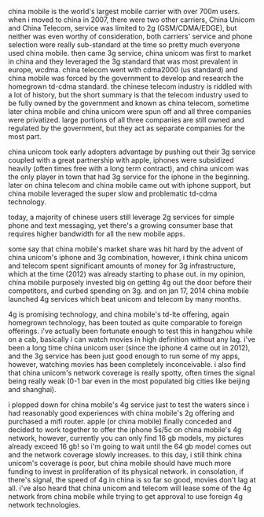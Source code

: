 china mobile is the world's largest mobile carrier with over 700m users.  when
i moved to china in 2007, there were two other carriers, China Unicom and China
Telecom, service was limited to 2g (GSM/CDMA/EDGE), but neither was even worthy
of consideration, both carriers' service and phone selection were really
sub-standard at the time so pretty much everyone used china mobile.  then came
3g service, china unicom was first to market in china and they leveraged the
3g standard that was most prevalent in europe, wcdma.  china telecom went with
cdma2000 (us standard) and china mobile was forced by the government to
develop and research the homegrown td-cdma standard.  the chinese telecom
industry is riddled with a lot of history, but the short summary is that the
telecom industry used to be fully owned by the government and known as china
telecom, sometime later china mobile and china unicom were spun off and all
three companies were privatized.  large portions of all three companies are
still owned and regulated by the government, but they act as separate
companies for the most part.

china unicom took early adopters advantage by pushing out their 3g service
coupled with a great partnership with apple, iphones were subsidized heavily
(often times free with a long term contract), and china unicom was the only
player in town that had 3g service for the iphone in the beginning.  later
on china telecom and china mobile came out with iphone support, but china
mobile leveraged the super slow and problematic td-cdma technology.

today, a majority of chinese users still leverage 2g services for simple
phone and text messaging, yet there's a growing consumer base that requires
higher bandwidth for all the new mobile apps.

some say that china mobile's market share was hit hard by the advent of china
unicom's iphone and 3g combination, however, i think china unicom and telecom
spent significant amounts of money for 3g infrastructure, which at the time
(2012) was already starting to phase out.  in my opinion, china mobile
purposely invested big on getting 4g out the door before their competitors,
and curbed spending on 3g.  and on jan 17, 2014 china mobile launched 4g
services which beat unicom and telecom by many months.

4g is promising technology, and china mobile's td-lte offering, again
homegrown technology, has been touted as quite comparable to foreign offerings.
i've actually been fortunate enough to test this in hangzhou while on a cab,
basically i can watch movies in high definition without any lag.  i've been
a long time china unicom user (since the iphone 4 came out in 2012), and the
3g service has been just good enough to run some of my apps, however, watching
movies has been completely inconceivable.  i also find that china unicom's
network coverage is really spotty, often times the signal being really weak
(0-1 bar even in the most populated big cities like beijing and shanghai).

i plopped down for china mobile's 4g service just to test the waters since i
had reasonably good experiences with china mobile's 2g offering and purchased a mifi
router.  apple (or china mobile) finally conceded and decided to work together
to offer the iphone 5s/5c on china mobile's 4g network, however, currently
you can only find 16 gb models, my pictures already exceed 16 gb!  so i'm
going to wait until the 64 gb model comes out and the network coverage
slowly increases.  to this day, i still think china unicom's coverage is poor,
but china mobile should have much more funding to invest in proliferation of
its physical network.  in consolation, if there's signal, the speed of 4g
in china is so far so good, movies don't lag at all.  i've also heard that
china unicom and telecom will lease some of the 4g network from china mobile
while trying to get approval to use foreign 4g network technologies.

